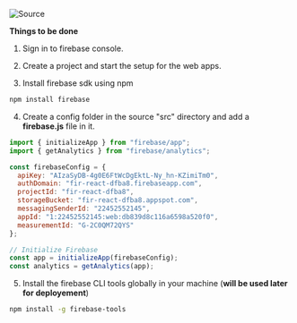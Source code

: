![Source](https://youtu.be/2hR-uWjBAgw?t=458)

**Things to be done**
1. Sign in to firebase console.
2. Create a project and start the setup for the web apps.

3. Install firebase sdk using npm
```bash
npm install firebase
```

4. Create a config folder in the source "src" directory and add a **firebase.js** file in it.
```javascript
import { initializeApp } from "firebase/app";
import { getAnalytics } from "firebase/analytics";

const firebaseConfig = {
  apiKey: "AIzaSyDB-4g0E6FtWcDgEktL-Ny_hn-KZimiTm0",
  authDomain: "fir-react-dfba8.firebaseapp.com",
  projectId: "fir-react-dfba8",
  storageBucket: "fir-react-dfba8.appspot.com",
  messagingSenderId: "22452552145",
  appId: "1:22452552145:web:db839d8c116a6598a520f0",
  measurementId: "G-2C0QM72QYS"
};

// Initialize Firebase
const app = initializeApp(firebaseConfig);
const analytics = getAnalytics(app);
```

5. Install the firebase CLI tools globally in your machine (**will be used later for deployement**)
```bash
npm install -g firebase-tools
```
